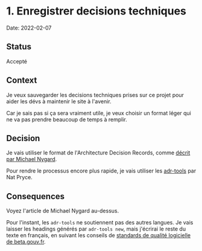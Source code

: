 # 1. Enregistrer decisions techniques

Date: 2022-02-07

## Status

Accepté

## Context

Je veux sauvegarder les decisions techniques prises sur ce projet pour aider les dévs à maintenir le site à l'avenir.

Car je sais pas si ça sera vraiment utile, je veux choisir un format léger qui ne va pas prendre beaucoup de temps à remplir.

## Decision

Je vais utiliser le format de l'Architecture Decision Records, comme [décrit par Michael Nygard](http://thinkrelevance.com/blog/2011/11/15/documenting-architecture-decisions).

Pour rendre le processus encore plus rapide, je vais utiliser les [adr-tools](https://github.com/npryce/adr-tools) par Nat Pryce.

## Consequences

Voyez l'article de Michael Nygard au-dessus.

Pour l'instant, les `adr-tools` ne soutiennent pas des autres langues. Je vais laisser les headings générés par `adr-tools new`, mais j'écrirai le reste du texte en français, en suivant les conseils de [standards de qualité logicielle de beta.gouv.fr](https://doc.incubateur.net/communaute/gerer-sa-startup-detat-ou-de-territoires-au-quotidien/je-fais-des-choix-technologique/standards-de-qualite-beta.gouv.fr#standards-de-qualite-logicielle).
